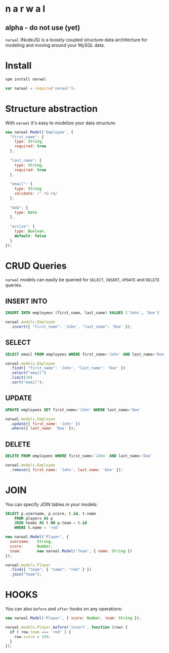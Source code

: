 n    a    r    w    a    l
==========================

## alpha - do not use (yet)

`narwal` (NodeJS) is a loosely coupled structure-data architecture for modeling and moving around your MySQL data.

# Install

```bash
npm install narwal
```

```js
var narwal = require('narwal');
```

# Structure abstraction

With `narwal` it's easy to modelize your data structure:

```js
new narwal.Model('Employee', {
  "first_name": {
    type: String,
    required: true
  },
  
  "last_name": {
    type: String,
    required: true
  },
  
  "email": {
    type: String
    validate: /^.+@.+$/
  },
  
  "dob": {
    type: Date
  },
  
  "active": {
    type: Boolean,
    default: false
  }
});
```

# CRUD Queries

`narwal` models can easily be queried for `SELECT`, `INSERT`, `UPDATE` and `DELETE` queries.

## INSERT INTO

```sql
INSERT INTO employees (first_name, last_name) VALUES ('John', 'Doe')
```

```js
narwal.models.Employee
  .insert({ "first_name": 'John', "last_name": 'Doe' });
```

## SELECT

```sql
SELECT email FROM employees WHERE first_name='John' AND last_name='Doe' LIMIT 10 ORDER BY email ASC
```

```js
narwal.models.Employee
  .find({ "first_name": 'John', "last_name": 'Doe' })
  .select("email")
  .limit(10)
  .sort("email");
```

## UPDATE

```sql
UPDATE employees SET first_name='John' WHERE last_name='Doe'
```

```js
narwal.models.Employee
  .update({ first_name: 'John' })
  .where({ last_name: 'Doe' });
```

## DELETE

```sql
DELETE FROM employees WHERE first_name='John' AND last_name='Doe'
```

```js
narwal.models.Employee
  .remove({ first_name: 'John', last_name: 'Doe' });
```

# JOIN

You can specify JOIN tables in your models:

```sql
SELECT p.username, p.score, t.id, t.name 
    FROM players AS p
    JOIN teams AS t ON p.team = t.id
    WHERE t.name = 'red'
```

```js
new narwal.Model('Player', {
  username:   String,
  score:      Number,
  team:       new narwal.Model('Team', { name: String })
});

narwal.models.Player
  .find({ "team": { "name": "red" } })
  .join("team");
```

# HOOKS

You can also `before` and `after` hooks on any operations:

```js
new narwal.Model('Player', { score: Number, team: String });

narwal.models.Player.before('insert', function (row) {
  if ( row.team === 'red' ) {
    row.score = 100;
  }
});
```
